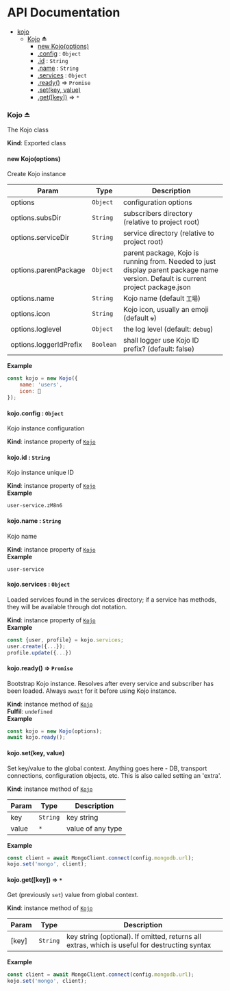 API Documentation
=================

    
* [kojo](#module_kojo)
    * [Kojo](#exp_module_kojo--Kojo) ⏏
        * [new Kojo(options)](#new_module_kojo--Kojo_new)
        * [.config](#module_kojo--Kojo+config) : <code>Object</code>
        * [.id](#module_kojo--Kojo+id) : <code>String</code>
        * [.name](#module_kojo--Kojo+name) : <code>String</code>
        * [.services](#module_kojo--Kojo+services) : <code>Object</code>
        * [.ready()](#module_kojo--Kojo+ready) ⇒ <code>Promise</code>
        * [.set(key, value)](#module_kojo--Kojo+set)
        * [.get([key])](#module_kojo--Kojo+get) ⇒ <code>\*</code>

<a name="exp_module_kojo--Kojo"></a>

### Kojo ⏏
The Kojo class

**Kind**: Exported class  
<a name="new_module_kojo--Kojo_new"></a>

#### new Kojo(options)
Create Kojo instance


| Param | Type | Description |
| --- | --- | --- |
| options | <code>Object</code> | configuration options |
| options.subsDir | <code>String</code> | subscribers directory (relative to project root) |
| options.serviceDir | <code>String</code> | service directory (relative to project root) |
| options.parentPackage | <code>Object</code> | parent package, Kojo is running from. Needed to just display                                         parent package name version. Default is current project package.json |
| options.name | <code>String</code> | Kojo name (default `工場`) |
| options.icon | <code>String</code> | Kojo icon, usually an emoji (default `☢`) |
| options.loglevel | <code>Object</code> | the log level (default: `debug`) |
| options.loggerIdPrefix | <code>Boolean</code> | shall logger use Kojo ID prefix? (default: false) |

**Example**  
```js
const kojo = new Kojo({
    name: 'users',
    icon: 👥
});
```
<a name="module_kojo--Kojo+config"></a>

#### kojo.config : <code>Object</code>
Kojo instance configuration

**Kind**: instance property of [<code>Kojo</code>](#exp_module_kojo--Kojo)  
<a name="module_kojo--Kojo+id"></a>

#### kojo.id : <code>String</code>
Kojo instance unique ID

**Kind**: instance property of [<code>Kojo</code>](#exp_module_kojo--Kojo)  
**Example**  
```
user-service.zM8n6
```
<a name="module_kojo--Kojo+name"></a>

#### kojo.name : <code>String</code>
Kojo name

**Kind**: instance property of [<code>Kojo</code>](#exp_module_kojo--Kojo)  
**Example**  
```
user-service
```
<a name="module_kojo--Kojo+services"></a>

#### kojo.services : <code>Object</code>
Loaded services found in the services directory;
if a service has methods, they will be available through dot notation.

**Kind**: instance property of [<code>Kojo</code>](#exp_module_kojo--Kojo)  
**Example**  
```js
const {user, profile} = kojo.services;
user.create({...});
profile.update({...})
```
<a name="module_kojo--Kojo+ready"></a>

#### kojo.ready() ⇒ <code>Promise</code>
Bootstrap Kojo instance. Resolves after every service and
subscriber has been loaded. Always `await` for it before using Kojo
instance.

**Kind**: instance method of [<code>Kojo</code>](#exp_module_kojo--Kojo)  
**Fulfil**: <code>undefined</code>  
**Example**  
```js
const kojo = new Kojo(options);
await kojo.ready();
```
<a name="module_kojo--Kojo+set"></a>

#### kojo.set(key, value)
Set key/value to the global context. Anything goes here - DB, transport connections,
configuration objects, etc. This is also called setting an 'extra'.

**Kind**: instance method of [<code>Kojo</code>](#exp_module_kojo--Kojo)  

| Param | Type | Description |
| --- | --- | --- |
| key | <code>String</code> | key string |
| value | <code>\*</code> | value of any type |

**Example**  
```js
const client = await MongoClient.connect(config.mongodb.url);
kojo.set('mongo', client);
```
<a name="module_kojo--Kojo+get"></a>

#### kojo.get([key]) ⇒ <code>\*</code>
Get (previously `set`) value from global context.

**Kind**: instance method of [<code>Kojo</code>](#exp_module_kojo--Kojo)  

| Param | Type | Description |
| --- | --- | --- |
| [key] | <code>String</code> | key string (optional). If omitted, returns all extras,                        which is useful for destructing syntax |

**Example**  
```js
const client = await MongoClient.connect(config.mongodb.url);
kojo.set('mongo', client);
```
